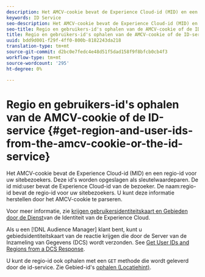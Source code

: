 ```yaml
---
description: Het AMCV-cookie bevat de Experience Cloud-id (MID) en een regio-id voor uw sitebezoekers. Deze id's worden opgeslagen als sleutelwaardeparen. De id van de middelste gebruiker bevat de Experience Cloud-id van de bezoeker. De naam van de regio-id bevat de regio-id voor uw sitebezoekers. U kunt deze informatie herstellen door het AMCV-cookie te parseren.
keywords: ID Service
seo-description: Het AMCV-cookie bevat de Experience Cloud-id (MID) en een regio-id voor uw sitebezoekers. Deze id's worden opgeslagen als sleutelwaardeparen. De id van de middelste gebruiker bevat de Experience Cloud-id van de bezoeker. De naam van de regio-id bevat de regio-id voor uw sitebezoekers. U kunt deze informatie herstellen door het AMCV-cookie te parseren.
seo-title: Regio en gebruikers-id's ophalen van de AMCV-cookie of de ID-service
title: Regio en gebruikers-id's ophalen van de AMCV-cookie of de ID-service
uuid: bdd9d001-f29f-4ff0-800b-8182243da218
translation-type: tm+mt
source-git-commit: d2bc0e7fedc4e48d51f5dad158f9f8bfcb0cb4f3
workflow-type: tm+mt
source-wordcount: '295'
ht-degree: 0%

---
```



# Regio en gebruikers-id&#39;s ophalen van de AMCV-cookie of de ID-service {#get-region-and-user-ids-from-the-amcv-cookie-or-the-id-service}

Het AMCV-cookie bevat de Experience Cloud-id (MID) en een regio-id voor uw sitebezoekers. Deze id&#39;s worden opgeslagen als sleutelwaardeparen. De id mid:user bevat de Experience Cloud-id van de bezoeker. De naam:regio-id bevat de regio-id voor uw sitebezoekers. U kunt deze informatie herstellen door het AMCV-cookie te parseren.

Voor meer informatie, zie [krijgen gebruikersidentiteitskaart en Gebieden door de Dienst](https://docs.adobe.com/content/help/en/audience-manager/user-guide/api-and-sdk-code/dcs/dcs-apis/dcs-mcid-ids.html)van de Identiteit van de Experience Cloud.

Als u een [!DNL Audience Manager] klant bent, kunt u gebiedsidentiteitskaart van de reactie krijgen die door de Server van de Inzameling van Gegevens (DCS) wordt verzonden. See [Get User IDs and Regions from a DCS Response](https://docs.adobe.com/content/help/en/audience-manager/user-guide/api-and-sdk-code/dcs/dcs-apis/dcs-aam-ids.html).

U kunt de regio-id ook ophalen met een `GET` methode die wordt geleverd door de id-service. Zie Gebied-id&#39;s [ophalen (Locatiehint)](../library/get-set/getlocationhint.md#reference-a761030ff06c4439946bb56febf42d4c).
